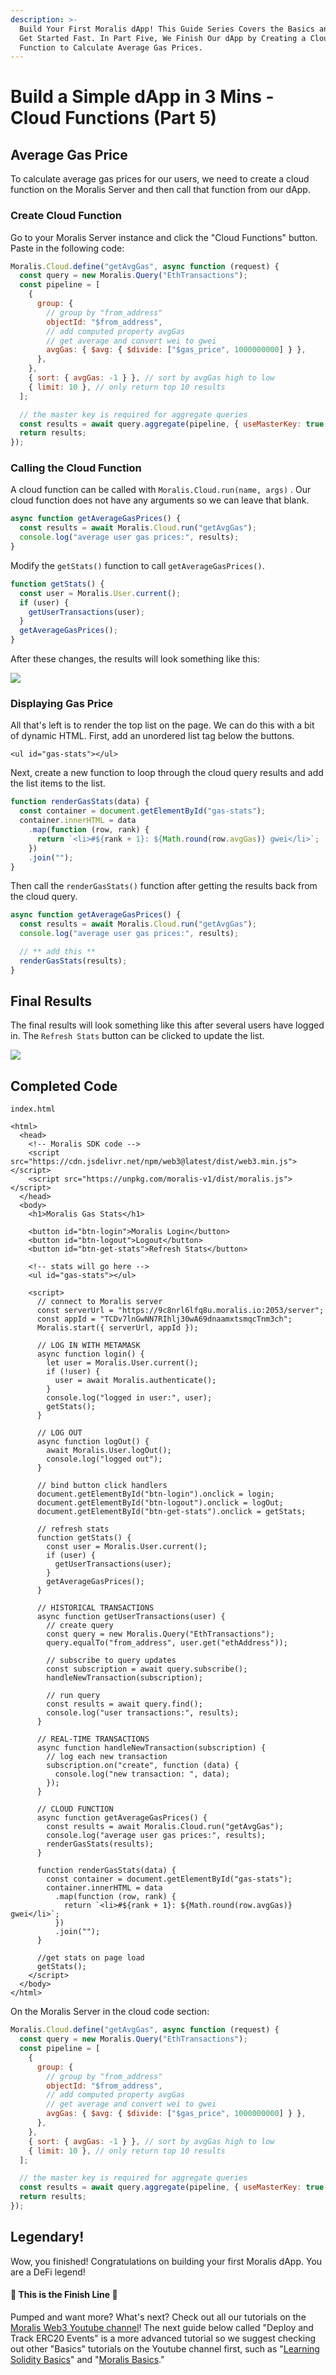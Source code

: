 ```yaml
---
description: >-
  Build Your First Moralis dApp! This Guide Series Covers the Basics and How to
  Get Started Fast. In Part Five, We Finish Our dApp by Creating a Cloud
  Function to Calculate Average Gas Prices.
---
```


# Build a Simple dApp in 3 Mins - Cloud Functions (Part 5)

## Average Gas Price

To calculate average gas prices for our users, we need to create a cloud function on the Moralis Server and then call that function from our dApp.

### Create Cloud Function

Go to your Moralis Server instance and click the "Cloud Functions" button. Paste in the following code:

```javascript
Moralis.Cloud.define("getAvgGas", async function (request) {
  const query = new Moralis.Query("EthTransactions");
  const pipeline = [
    {
      group: {
        // group by "from_address"
        objectId: "$from_address",
        // add computed property avgGas
        // get average and convert wei to gwei
        avgGas: { $avg: { $divide: ["$gas_price", 1000000000] } },
      },
    },
    { sort: { avgGas: -1 } }, // sort by avgGas high to low
    { limit: 10 }, // only return top 10 results
  ];

  // the master key is required for aggregate queries
  const results = await query.aggregate(pipeline, { useMasterKey: true });
  return results;
});
```

### Calling the Cloud Function

A cloud function can be called with `Moralis.Cloud.run(name, args)` . Our cloud function does not have any arguments so we can leave that blank.

```javascript
async function getAverageGasPrices() {
  const results = await Moralis.Cloud.run("getAvgGas");
  console.log("average user gas prices:", results);
}
```

Modify the `getStats()` function to call `getAverageGasPrices()`.

```javascript
function getStats() {
  const user = Moralis.User.current();
  if (user) {
    getUserTransactions(user);
  }
  getAverageGasPrices();
}
```

After these changes, the results will look something like this:

![](<../.gitbook/assets/SimpleDapp_getAvgGasResult (1).PNG>)

### Displaying Gas Price

All that's left is to render the top list on the page. We can do this with a bit of dynamic HTML. First, add an unordered list tag below the buttons.

```markup
<ul id="gas-stats"></ul>
```

Next, create a new function to loop through the cloud query results and add the list items to the list.

```javascript
function renderGasStats(data) {
  const container = document.getElementById("gas-stats");
  container.innerHTML = data
    .map(function (row, rank) {
      return `<li>#${rank + 1}: ${Math.round(row.avgGas)} gwei</li>`;
    })
    .join("");
}
```

Then call the `renderGasStats()` function after getting the results back from the cloud query.

```javascript
async function getAverageGasPrices() {
  const results = await Moralis.Cloud.run("getAvgGas");
  console.log("average user gas prices:", results);

  // ** add this **
  renderGasStats(results);
}
```

## Final Results

The final results will look something like this after several users have logged in. The `Refresh Stats` button can be clicked to update the list.

![](../.gitbook/assets/SimpleDapp_FinialResults.PNG)

## Completed Code

`index.html`

```markup
<html>
  <head>
    <!-- Moralis SDK code -->
    <script src="https://cdn.jsdelivr.net/npm/web3@latest/dist/web3.min.js"></script>
    <script src="https://unpkg.com/moralis-v1/dist/moralis.js"></script>
  </head>
  <body>
    <h1>Moralis Gas Stats</h1>

    <button id="btn-login">Moralis Login</button>
    <button id="btn-logout">Logout</button>
    <button id="btn-get-stats">Refresh Stats</button>

    <!-- stats will go here -->
    <ul id="gas-stats"></ul>

    <script>
      // connect to Moralis server
      const serverUrl = "https://9c8nrl6lfq8u.moralis.io:2053/server";
      const appId = "TCDv7lnGwNN7RIhlj30wA69dnaamxtsmqcTnm3ch";
      Moralis.start({ serverUrl, appId });

      // LOG IN WITH METAMASK
      async function login() {
        let user = Moralis.User.current();
        if (!user) {
          user = await Moralis.authenticate();
        }
        console.log("logged in user:", user);
        getStats();
      }

      // LOG OUT
      async function logOut() {
        await Moralis.User.logOut();
        console.log("logged out");
      }

      // bind button click handlers
      document.getElementById("btn-login").onclick = login;
      document.getElementById("btn-logout").onclick = logOut;
      document.getElementById("btn-get-stats").onclick = getStats;

      // refresh stats
      function getStats() {
        const user = Moralis.User.current();
        if (user) {
          getUserTransactions(user);
        }
        getAverageGasPrices();
      }

      // HISTORICAL TRANSACTIONS
      async function getUserTransactions(user) {
        // create query
        const query = new Moralis.Query("EthTransactions");
        query.equalTo("from_address", user.get("ethAddress"));

        // subscribe to query updates
        const subscription = await query.subscribe();
        handleNewTransaction(subscription);

        // run query
        const results = await query.find();
        console.log("user transactions:", results);
      }

      // REAL-TIME TRANSACTIONS
      async function handleNewTransaction(subscription) {
        // log each new transaction
        subscription.on("create", function (data) {
          console.log("new transaction: ", data);
        });
      }

      // CLOUD FUNCTION
      async function getAverageGasPrices() {
        const results = await Moralis.Cloud.run("getAvgGas");
        console.log("average user gas prices:", results);
        renderGasStats(results);
      }

      function renderGasStats(data) {
        const container = document.getElementById("gas-stats");
        container.innerHTML = data
          .map(function (row, rank) {
            return `<li>#${rank + 1}: ${Math.round(row.avgGas)} gwei</li>`;
          })
          .join("");
      }

      //get stats on page load
      getStats();
    </script>
  </body>
</html>

```

On the Moralis Server in the cloud code section:

```javascript
Moralis.Cloud.define("getAvgGas", async function (request) {
  const query = new Moralis.Query("EthTransactions");
  const pipeline = [
    {
      group: {
        // group by "from_address"
        objectId: "$from_address",
        // add computed property avgGas
        // get average and convert wei to gwei
        avgGas: { $avg: { $divide: ["$gas_price", 1000000000] } },
      },
    },
    { sort: { avgGas: -1 } }, // sort by avgGas high to low
    { limit: 10 }, // only return top 10 results
  ];

  // the master key is required for aggregate queries
  const results = await query.aggregate(pipeline, { useMasterKey: true });
  return results;
});
```

## Legendary!

Wow, you finished! Congratulations on building your first Moralis dApp. You are a DeFi legend!

#### 🏁 This is the Finish Line 🏁

Pumped and want more? What's next? Check out all our tutorials on the [Moralis Web3 Youtube channel](https://www.youtube.com/channel/UCgWS9Q3P5AxCWyQLT2kQhBw/featured)! The next guide below called "Deploy and Track ERC20 Events" is a more advanced tutorial so we suggest checking out other "Basics" tutorials on the Youtube channel first, such as "[Learning Solidity Basics](https://www.youtube.com/watch?v=IkCfIE1VoRo&list=PLFPZ8ai7J-iTJDENUIY40VsU_5Wmxkr7j)" and "[Moralis Basics](https://www.youtube.com/watch?v=aYi1_moT4kI&list=PLFPZ8ai7J-iQ7AruWqKOLUHQqabeSm37I)."
